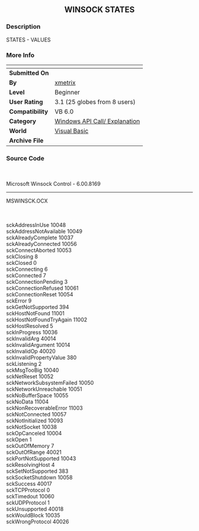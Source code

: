 ﻿<div align="center">

## WINSOCK STATES


</div>

### Description

STATES - VALUES
 
### More Info
 


<span>             |<span>
---                |---
**Submitted On**   |
**By**             |[xmetrix](https://github.com/Planet-Source-Code/PSCIndex/blob/master/ByAuthor/xmetrix.md)
**Level**          |Beginner
**User Rating**    |3.1 (25 globes from 8 users)
**Compatibility**  |VB 6\.0
**Category**       |[Windows API Call/ Explanation](https://github.com/Planet-Source-Code/PSCIndex/blob/master/ByCategory/windows-api-call-explanation__1-39.md)
**World**          |[Visual Basic](https://github.com/Planet-Source-Code/PSCIndex/blob/master/ByWorld/visual-basic.md)
**Archive File**   |[](https://github.com/Planet-Source-Code/xmetrix-winsock-states__1-31355/archive/master.zip)





### Source Code

<br><BR>Microsoft Winsock Control - 6.00.8169<hr>MSWINSCK.OCX<br><br><p>
<br>
sckAddressInUse 10048<Br>
sckAddressNotAvailable 10049<br>
sckAlreadyComplete 10037<br>
sckAlreadyConnected 10056<br>
sckConnectAborted 10053<br>
sckClosing 8<br>
sckClosed 0<br>
sckConnecting 6<br>
sckConnected 7<br>
sckConnectionPending 3<br>
sckConnectionRefused 10061<br>
sckConnectionReset 10054<br>
sckError 9<br>
sckGetNotSupported 394<br>
sckHostNotFound 11001<br>
sckHostNotFoundTryAgain 11002<br>
sckHostResolved 5<br>
sckInProgress 10036<br>
sckInvalidArg 40014<br>
sckInvalidArgument 10014<br>
sckInvalidOp 40020<br>
sckInvalidPropertyValue 380<br>
sckListening 2<br>
sckMsgTooBig 10040<br>
sckNetReset 10052<br>
sckNetworkSubsystemFailed 10050<br>
sckNetworkUnreachable 10051<br>
sckNoBufferSpace 10055<br>
sckNoData 11004<br>
sckNonRecoverableError 11003<br>
sckNotConnected 10057<br>
sckNotInitialized 10093<br>
sckNotSocket 10038<br>
sckOpCanceled 10004<br>
sckOpen 1<br>
sckOutOfMemory 7<br>
sckOutOfRange 40021<br>
sckPortNotSupported 10043<br>
sckResolvingHost 4<br>
sckSetNotSupported 383<br>
sckSocketShutdown 10058<br>
sckSuccess 40017<br>
sckTCPProtocol 0<br>
sckTimedout 10060<br>
sckUDPProtocol 1<br>
sckUnsupported 40018<br>
sckWouldBlock 10035<br>
sckWrongProtocol 40026<br>
<br>
<br>

